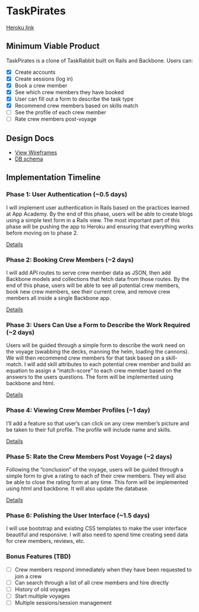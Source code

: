 # TaskPirates

[Heroku link][heroku]

[heroku]: https://polar-springs-4473.herokuapp.com/

## Minimum Viable Product
TaskPirates is a clone of TaskRabbit built on Rails and Backbone. Users can:

<!-- This is a Markdown checklist. Use it to keep track of your progress! -->

- [x] Create accounts
- [x] Create sessions (log in)
- [x] Book a crew member
- [x] See which crew members they have booked
- [x] User can fill out a form to describe the task type
- [x] Recommend crew members based on skills match
- [ ] See the profile of each crew member
- [ ] Rate crew members post-voyage

## Design Docs
* [View Wireframes][views]
* [DB schema][schema]

[views]: ./docs/wireframes
[schema]: ./docs/schema

## Implementation Timeline

### Phase 1: User Authentication (~0.5 days)
I will implement user authentication in Rails based on the practices learned at
App Academy. By the end of this phase, users will be able to create blogs using
a simple text form in a Rails view. The most important part of this phase will
be pushing the app to Heroku and ensuring that everything works before moving on
to phase 2.

[Details][phase-one]

### Phase 2: Booking Crew Members (~2 days)
I will add API routes to serve crew member data as JSON, then add Backbone
models and collections that fetch data from those routes. By the end of this
phase, users will be able to see all potential crew members, book new crew members, see their current crew, and remove crew members all inside a single Backbone app.


[Details][phase-two]

### Phase 3: Users Can Use a Form to Describe the Work Required (~2 days)
Users will be guided through a simple form to describe the work need on the voyage (swabbing the decks, manning the helm, loading the cannons).  We will then recommend crew members for that task based on a skill-match.  I will add skill attributes to each potential crew member and build an equation to assign a “match-score” to each crew member based on the answers to the users questions.  The form will be implemented using backbone and html.

[Details][phase-three]

### Phase 4: Viewing Crew Member Profiles (~1 day)
I’ll add a feature so that user’s can click on any crew member’s picture and be taken to their full profile.  The profile will include name and skills.

[Details][phase-four]

### Phase 5: Rate the Crew Members Post Voyage (~2 days)
Following the “conclusion” of the voyage, users will be guided through a simple form to give a rating to each of their crew members.  They will also be able to close the rating form at any time.  This form will be implemented using html and backbone.  It will also update the database.


[Details][phase-five]

### Phase 6: Polishing the User Interface (~1.5 days)
I will use bootstrap and existing CSS templates to make the user interface beautiful and responsive.  I will also need to spend time creating seed data for crew members, reviews, etc.

### Bonus Features (TBD)
- [ ] Crew members respond immediately when they have been requested to join a crew
- [ ] Can search through a list of all crew members and hire directly
- [ ] History of old voyages
- [ ] Start multiple voyages
- [ ] Multiple sessions/session management

[phase-one]: ./docs/phases/phase1.md
[phase-two]: ./docs/phases/phase2.md
[phase-three]: ./docs/phases/phase3.md
[phase-four]: ./docs/phases/phase4.md
[phase-five]: ./docs/phases/phase5.md
